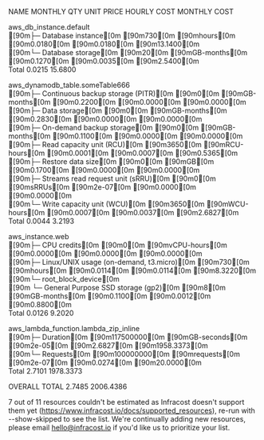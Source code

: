 
  NAME                                       MONTHLY QTY  UNIT        PRICE   HOURLY COST  MONTHLY COST  

  aws_db_instance.default                                                                                
  [90m├─ Database instance[0m                               [90m730[0m  [90mhours[0m       [90m0.0180[0m       [90m0.0180[0m       [90m13.1400[0m  
  [90m└─ Database storage[0m                                 [90m20[0m  [90mGB-months[0m   [90m0.1270[0m       [90m0.0035[0m        [90m2.5400[0m  
  Total                                                                            0.0215       15.6800  
                                                                                                         
  aws_dynamodb_table.someTable666                                                                        
  [90m├─ Continuous backup storage (PITR)[0m                  [90m0[0m  [90mGB-months[0m   [90m0.2200[0m       [90m0.0000[0m        [90m0.0000[0m  
  [90m├─ Data storage[0m                                      [90m0[0m  [90mGB-months[0m   [90m0.2830[0m       [90m0.0000[0m        [90m0.0000[0m  
  [90m├─ On-demand backup storage[0m                          [90m0[0m  [90mGB-months[0m   [90m0.1100[0m       [90m0.0000[0m        [90m0.0000[0m  
  [90m├─ Read capacity unit (RCU)[0m                       [90m3650[0m  [90mRCU-hours[0m   [90m0.0001[0m       [90m0.0007[0m        [90m0.5365[0m  
  [90m├─ Restore data size[0m                                 [90m0[0m  [90mGB[0m          [90m0.1700[0m       [90m0.0000[0m        [90m0.0000[0m  
  [90m├─ Streams read request unit (sRRU)[0m                  [90m0[0m  [90msRRUs[0m        [90m2e-07[0m       [90m0.0000[0m        [90m0.0000[0m  
  [90m└─ Write capacity unit (WCU)[0m                      [90m3650[0m  [90mWCU-hours[0m   [90m0.0007[0m       [90m0.0037[0m        [90m2.6827[0m  
  Total                                                                            0.0044        3.2193  
                                                                                                         
  aws_instance.web                                                                                       
  [90m├─ CPU credits[0m                                       [90m0[0m  [90mvCPU-hours[0m  [90m0.0000[0m       [90m0.0000[0m        [90m0.0000[0m  
  [90m├─ Linux/UNIX usage (on-demand, t3.micro)[0m          [90m730[0m  [90mhours[0m       [90m0.0114[0m       [90m0.0114[0m        [90m8.3220[0m  
  [90m└─ root_block_device[0m                       
  [90m   └─ General Purpose SSD storage (gp2)[0m              [90m8[0m  [90mGB-months[0m   [90m0.1100[0m       [90m0.0012[0m        [90m0.8800[0m  
  Total                                                                            0.0126        9.2020  
                                                                                                         
  aws_lambda_function.lambda_zip_inline                                                                  
  [90m├─ Duration[0m                                  [90m117500000[0m  [90mGB-seconds[0m   [90m2e-05[0m       [90m2.6827[0m     [90m1958.3373[0m  
  [90m└─ Requests[0m                                  [90m100000000[0m  [90mrequests[0m     [90m2e-07[0m       [90m0.0274[0m       [90m20.0000[0m  
  Total                                                                            2.7101     1978.3373  
                                                                                                         
  OVERALL TOTAL                                                                    2.7485     2006.4386  

7 out of 11 resources couldn't be estimated as Infracost doesn't support them yet (https://www.infracost.io/docs/supported_resources), re-run with --show-skipped to see the list.
We're continually adding new resources, please email hello@infracost.io if you'd like us to prioritize your list.
